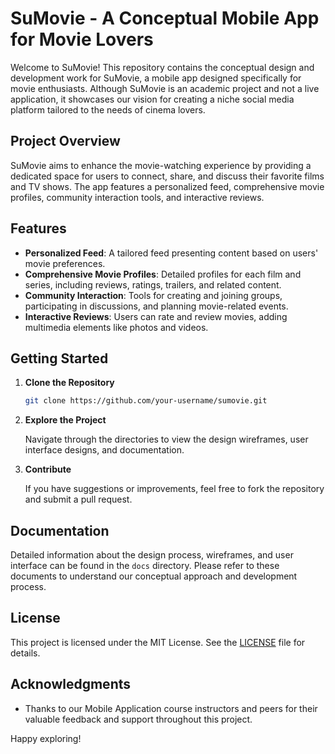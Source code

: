 # SuMovie - A Conceptual Mobile App for Movie Lovers

Welcome to SuMovie! This repository contains the conceptual design and development work for SuMovie, a mobile app designed specifically for movie enthusiasts. Although SuMovie is an academic project and not a live application, it showcases our vision for creating a niche social media platform tailored to the needs of cinema lovers.

## Project Overview

SuMovie aims to enhance the movie-watching experience by providing a dedicated space for users to connect, share, and discuss their favorite films and TV shows. The app features a personalized feed, comprehensive movie profiles, community interaction tools, and interactive reviews.

## Features

- **Personalized Feed**: A tailored feed presenting content based on users' movie preferences.
- **Comprehensive Movie Profiles**: Detailed profiles for each film and series, including reviews, ratings, trailers, and related content.
- **Community Interaction**: Tools for creating and joining groups, participating in discussions, and planning movie-related events.
- **Interactive Reviews**: Users can rate and review movies, adding multimedia elements like photos and videos.

## Getting Started

1. **Clone the Repository**

   ```bash
   git clone https://github.com/your-username/sumovie.git
   ```

2. **Explore the Project**

   Navigate through the directories to view the design wireframes, user interface designs, and documentation.

3. **Contribute**

   If you have suggestions or improvements, feel free to fork the repository and submit a pull request.

## Documentation

Detailed information about the design process, wireframes, and user interface can be found in the `docs` directory. Please refer to these documents to understand our conceptual approach and development process.

## License

This project is licensed under the MIT License. See the [LICENSE](LICENSE) file for details.

## Acknowledgments

- Thanks to our Mobile Application course instructors and peers for their valuable feedback and support throughout this project.

Happy exploring!
